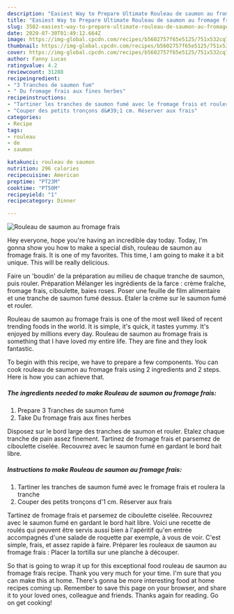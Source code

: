 ```yaml
---
description: "Easiest Way to Prepare Ultimate Rouleau de saumon au fromage frais"
title: "Easiest Way to Prepare Ultimate Rouleau de saumon au fromage frais"
slug: 3582-easiest-way-to-prepare-ultimate-rouleau-de-saumon-au-fromage-frais
date: 2020-07-30T01:49:12.664Z
image: https://img-global.cpcdn.com/recipes/b5602757f65e5125/751x532cq70/rouleau-de-saumon-au-fromage-frais-photo-principale-de-la-recette.jpg
thumbnail: https://img-global.cpcdn.com/recipes/b5602757f65e5125/751x532cq70/rouleau-de-saumon-au-fromage-frais-photo-principale-de-la-recette.jpg
cover: https://img-global.cpcdn.com/recipes/b5602757f65e5125/751x532cq70/rouleau-de-saumon-au-fromage-frais-photo-principale-de-la-recette.jpg
author: Fanny Lucas
ratingvalue: 4.2
reviewcount: 31288
recipeingredient:
- "3 Tranches de saumon fum"
- " Du fromage frais aux fines herbes"
recipeinstructions:
- "Tartiner les tranches de saumon fumé avec le fromage frais et roulera la tranche"
- "Couper des petits tronçons d&#39;1 cm. Réserver aux frais"
categories:
- Recipe
tags:
- rouleau
- de
- saumon

katakunci: rouleau de saumon 
nutrition: 296 calories
recipecuisine: American
preptime: "PT23M"
cooktime: "PT50M"
recipeyield: "1"
recipecategory: Dinner

---
```



![Rouleau de saumon au fromage frais](https://img-global.cpcdn.com/recipes/b5602757f65e5125/751x532cq70/rouleau-de-saumon-au-fromage-frais-photo-principale-de-la-recette.jpg)

Hey everyone, hope you're having an incredible day today. Today, I'm gonna show you how to make a special dish, rouleau de saumon au fromage frais. It is one of my favorites. This time, I am going to make it a bit unique. This will be really delicious.

Faire un &#39;boudin&#39; de la préparation au milieu de chaque tranche de saumon, puis rouler. Préparation Mélanger les ingrédients de la farce : crème fraîche, fromage frais, ciboulette, baies roses. Poser une feuille de film alimentaire et une tranche de saumon fumé dessus. Etaler la crème sur le saumon fumé et rouler.

Rouleau de saumon au fromage frais is one of the most well liked of recent trending foods in the world. It is simple, it's quick, it tastes yummy. It's enjoyed by millions every day. Rouleau de saumon au fromage frais is something that I have loved my entire life. They are fine and they look fantastic.


To begin with this recipe, we have to prepare a few components. You can cook rouleau de saumon au fromage frais using 2 ingredients and 2 steps. Here is how you can achieve that.

<!--inarticleads1-->

##### The ingredients needed to make Rouleau de saumon au fromage frais:

1. Prepare 3 Tranches de saumon fumé
1. Take  Du fromage frais aux fines herbes


Disposez sur le bord large des tranches de saumon et rouler. Etalez chaque tranche de pain assez finement. Tartinez de fromage frais et parsemez de ciboulette ciselée. Recouvrez avec le saumon fumé en gardant le bord hait libre. 

<!--inarticleads2-->

##### Instructions to make Rouleau de saumon au fromage frais:

1. Tartiner les tranches de saumon fumé avec le fromage frais et roulera la tranche
1. Couper des petits tronçons d&#39;1 cm. Réserver aux frais


Tartinez de fromage frais et parsemez de ciboulette ciselée. Recouvrez avec le saumon fumé en gardant le bord hait libre. Voici une recette de roulés qui peuvent être servis aussi bien à l&#39;apéritif qu&#39;en entrée accompagnés d&#39;une salade de roquette par exemple, à vous de voir. C&#39;est simple, frais, et assez rapide à faire. Préparer les rouleaux de saumon au fromage frais : Placer la tortilla sur une planche à découper. 

So that is going to wrap it up for this exceptional food rouleau de saumon au fromage frais recipe. Thank you very much for your time. I'm sure that you can make this at home. There's gonna be more interesting food at home recipes coming up. Remember to save this page on your browser, and share it to your loved ones, colleague and friends. Thanks again for reading. Go on get cooking!
